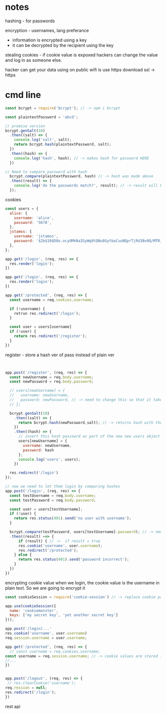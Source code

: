 # notes
hashing - for passwords

encryption - usernames, lang preferance
  - information is encrypted using a key
  - it can be decrypted by the recipient using  the key


stealing cookies -  if cookie value is expoxed hackers can change the value and log in as someone else. 

hacker can get your data using on public wifi is use https
download ssl -> https

# cmd line

```js
const bcrypt = require('bcrypt'); // -> npm i bcrypt

const plaintextPassword = 'abcd';

// promise version
bcrypt.genSalt(10)
  .then((salt) => {
    console.log('salt', salt);
    return bcrypt.hash(plaintextPassword, salt);
  })
  .then((hash) => {
    console.log('hash', hash); // -> makes hash for password HERE
  })

// Need to compare password with hash
  bcrypt.compare(plaintextPassword, hash) // -> hash was made above
  .then((result) => {
    console.log('do the passwords match?', result); // -> result will be true or false
  });


```

cookies
```js
const users = {
  alice: {
    username: 'alice',
    password: '5678',
  },
  jstamos: {
    username: 'jstamos',
    password: '$2b$10$D8o.ocyUMkNaIGyWq9tQNu8GytbaCuuNQprTjRd3Bv0Q/MTRjFjt2'
  },
};

app.get('/login', (req, res) => {
  res.render('login');
})

app.get('/login', (req, res) => {
  res.render('login');
})

app.get('/protected', (req, res) => {
  const username = req.cookies.username;

  if (!username) {
    retrun res.redirect('/login');
  }

  const user = users[username]
  if (!user) {
    return res.redirect('/register');
  }
})

```
register - store a hash ver of pass instead of plain ver
```js


app.post('/register', (req, res) => {
  const newUsername = req.body.username;
  const newPassword = req.body.password;

  // users[newUsername] = {
  //   username: newUsername,
  //   password: newPassword, // -> need to change this so that it takes in the hash
  // };

  bcrypt.genSalt(10)
    .then((salt) => {
      return bcrypt.hash(newPassword,salt); // -> returns hash with the password and salt
    })
    .then((hash) => {
      // insert this hash passowrd as part of the new new users object
      users[newUsername] = {
        username: newUsername,
        password: hash
      };
      console.log('users', users);
    })

  res.redirect('/login')
});

// now we need to let them login by comparing hashes
app.post('/login', (req, res) => {
  const testUsername = req.body.username;
  const testPassword = req.body.password;

  const user = users[testUsername];
  if (!user) {
    return res.status(401).send('no user with username');
  }

  bcrypt.compare(testPassword, users[testUsername].password); // -> need plain text than the hash
  .then((result) ==> {
      if (result) { // ->  if result = true
      res.cookie('username', user.username);
      res.redirect('/protected');
    } else {
      return res.status(401).send('password incorrect');
    }
  })
})
```
encrypting cookie value
when we login, the cookie value is the username in plain text. So we are going to encrypt it
```js
const cookieSession = require('cookie-session') // -> replace cookie parser

app.use(cookieSession({
  name: 'cookiemonster',
  keys: ['my secret key', 'yet another secret key']
}));

app.post('/login)...'
res.cookie('username', user.username)
req.session.username = user.username;

app.get('/protected', (req, res) => {
  // const username = req.cookies.username;
const username = req.session.username; // -> cookie values are stored in session 
//...
})


app.post('/logout', (req, res) => {
 // res.clearCookie('username');
req.ression = null;
res.redirect('/login');
})
```



rest api
``` js

```